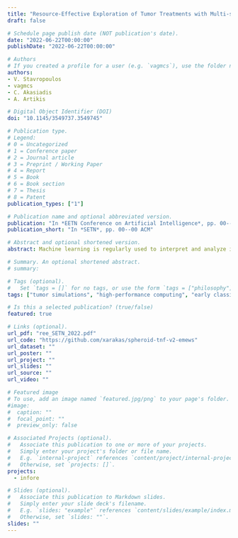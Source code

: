 ```yaml
---
title: "Resource-Effective Exploration of Tumor Treatments with Multi-scale Simulations"
draft: false

# Schedule page publish date (NOT publication's date).
date: "2022-06-22T00:00:00"
publishDate: "2022-06-22T00:00:00"

# Authors
# If you created a profile for a user (e.g. `vagmcs`), use the folder name instead, and should be replaced by their full name and linked to their profile.
authors:
- V. Stavropoulos
- vagmcs
- C. Akasiadis
- A. Artikis

# Digital Object Identifier (DOI)
doi: "10.1145/3549737.3549745"

# Publication type.
# Legend:
# 0 = Uncategorized
# 1 = Conference paper
# 2 = Journal article
# 3 = Preprint / Working Paper
# 4 = Report
# 5 = Book
# 6 = Book section
# 7 = Thesis
# 8 = Patent
publication_types: ["1"]

# Publication name and optional abbreviated version.
publication: "In *EETN Conference on Artificial Intelligence*, pp. 00--00, ACM"
publication_short: "In *SETN*, pp. 00--00 ACM"

# Abstract and optional shortened version.
abstract: Machine learning is regularly used to interpret and analyze information from large and complex datasets originating from numerous fields. In Bioinformatics, the exploration of potentially beneficial drug configurations for tumor treatments via simulations requires multiple processing units to be used in parallel and a considerable amount of time to be completed. In this paper, we apply a state-of-the-art model exploration workflow for the characterization of a new drug configuration parameter space, using a redesigned simulator. Moreover, we incorporate different clustering and optimization approaches and compare their performance in in-silico simulation trials on high-performance computing infrastructure, with respect to time and resource efficiency. The overall goal is to discover regions in this parameter space that can lead to more viable treatments in reasonable time, and thus guide the related research towards more focused and effective real-world trials.

# Summary. An optional shortened abstract.
# summary:

# Tags (optional).
#   Set `tags = []` for no tags, or use the form `tags = ["philosophy"]`.
tags: ["tumor simulations", "high-performance computing", "early classification", "time-series"]

# Is this a selected publication? (true/false)
featured: true

# Links (optional).
url_pdf: "ree_SETN_2022.pdf"
url_code: "https://github.com/xarakas/spheroid-tnf-v2-emews"
url_dataset: ""
url_poster: ""
url_project: ""
url_slides: ""
url_source: ""
url_video: ""

# Featured image
# To use, add an image named `featured.jpg/png` to your page's folder.
#image:
#  caption: ""
#  focal_point: ""
#  preview_only: false

# Associated Projects (optional).
#   Associate this publication to one or more of your projects.
#   Simply enter your project's folder or file name.
#   E.g. `internal-project` references `content/project/internal-project/index.md`.
#   Otherwise, set `projects: []`.
projects:
  - infore

# Slides (optional).
#   Associate this publication to Markdown slides.
#   Simply enter your slide deck's filename.
#   E.g. `slides: "example"` references `content/slides/example/index.md`.
#   Otherwise, set `slides: ""`.
slides: ""
---
```

